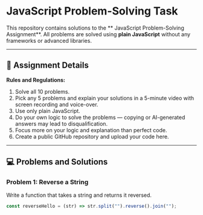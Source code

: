 # JavaScript Problem-Solving Task

This repository contains solutions to the ** JavaScript Problem-Solving Assignment**. All problems are solved using **plain JavaScript** without any frameworks or advanced libraries.

---

## 📝 Assignment Details

**Rules and Regulations:**

1. Solve all 10 problems.
2. Pick any 5 problems and explain your solutions in a 5-minute video with screen recording and voice-over.
3. Use only plain JavaScript.
4. Do your own logic to solve the problems — copying or AI-generated answers may lead to disqualification.
5. Focus more on your logic and explanation than perfect code.
6. Create a public GitHub repository and upload your code here.

---

## 💻 Problems and Solutions

### Problem 1: Reverse a String
Write a function that takes a string and returns it reversed.
```js
const reverseHello = (str) => str.split("").reverse().join("");
